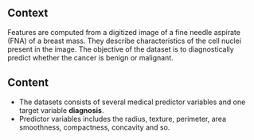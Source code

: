 ## Context

Features are computed from a digitized image of a fine needle aspirate (FNA) of a breast mass. They describe characteristics of the cell nuclei present in the image. The objective of the dataset is to diagnostically predict whether the cancer is benign or malignant.

## Content
- The datasets consists of several medical predictor variables and one target variable **diagnosis**.
- Predictor variables includes the radius, texture, perimeter, area smoothness, compactness, concavity and so.
